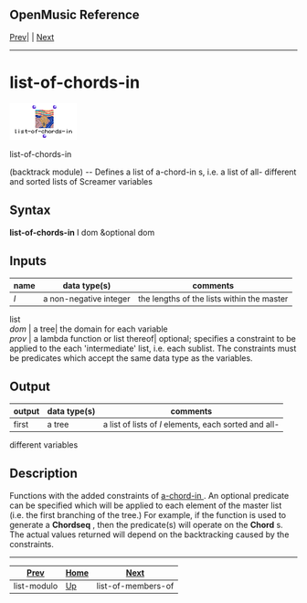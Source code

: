 OpenMusic Reference  
---  
[Prev](list-modulo)| | [Next](list-of-members-of)  
  
* * *

# list-of-chords-in

![](figures/functions/backtrack/list-of-chords-in.png)

  
  
list-of-chords-in  
  
(backtrack module) \-- Defines a list of  a-chord-in s, i.e. a list of all-
different and sorted lists of Screamer variables  

## Syntax

   **list-of-chords-in**  I dom &optional dom  

## Inputs

name| data type(s)| comments  
---|---|---  
  _I_ |  a non-negative integer| the lengths of the lists within the master
list  
  _dom_ |  a tree| the domain for each variable  
  _prov_ |  a lambda function or list thereof| optional; specifies a
constraint to be applied to the each 'intermediate' list, i.e. each sublist.
The constraints must be predicates which accept the same data type as the
variables.  
  
## Output

output| data type(s)| comments  
---|---|---  
first| a tree|  a list of lists of  _I_  elements, each sorted and all-
different variables  
  
## Description

Functions with the added constraints of [ a-chord-in ](a-chord-in). An
optional predicate can be specified which will be applied to each element of
the master list (i.e. the first branching of the tree.) For example, if the
function is used to generate a **Chordseq** , then the predicate(s) will
operate on the **Chord** s. The actual values returned will depend on the
backtracking caused by the constraints.

* * *

[Prev](list-modulo)| [Home](index)| [Next](list-of-members-of)  
---|---|---  
list-modulo| [Up](funcref.main)| list-of-members-of

